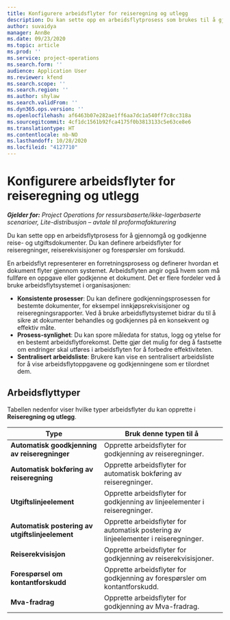 ```yaml
---
title: Konfigurere arbeidsflyter for reiseregning og utlegg
description: Du kan sette opp en arbeidsflytprosess som brukes til å gjennomgå og godkjenne reise- og utgiftsdokumenter.
author: suvaidya
manager: AnnBe
ms.date: 09/23/2020
ms.topic: article
ms.prod: ''
ms.service: project-operations
ms.search.form: ''
audience: Application User
ms.reviewer: kfend
ms.search.scope: ''
ms.search.region: ''
ms.author: shylaw
ms.search.validFrom: ''
ms.dyn365.ops.version: ''
ms.openlocfilehash: af6463b07e282ae1ff6aa7dc1a540ff7c8cc318a
ms.sourcegitcommit: 4cf1dc1561b92fca4175f0b3813133c5e63ce8e6
ms.translationtype: HT
ms.contentlocale: nb-NO
ms.lasthandoff: 10/28/2020
ms.locfileid: "4127710"
---
```

# <a name="set-up-workflows-for-expense-management"></a>Konfigurere arbeidsflyter for reiseregning og utlegg

_**Gjelder for:** Project Operations for ressursbaserte/ikke-lagerbaserte scenarioer, Lite-distribusjon – avtale til proformafakturering_

Du kan sette opp en arbeidsflytprosess for å gjennomgå og godkjenne reise- og utgiftsdokumenter. Du kan definere arbeidsflyter for reiseregninger, reiserekvisisjoner og forespørsler om forskudd.

En arbeidsflyt representerer en forretningsprosess og definerer hvordan et dokument flyter gjennom systemet. Arbeidsflyten angir også hvem som må fullføre en oppgave eller godkjenne et dokument. Det er flere fordeler ved å bruke arbeidsflytsystemet i organisasjonen:

- **Konsistente prosesser**: Du kan definere godkjenningsprosessen for bestemte dokumenter, for eksempel innkjøpsrekvisisjoner og reiseregningsrapporter. Ved å bruke arbeidsflytsystemet bidrar du til å sikre at dokumenter behandles og godkjennes på en konsekvent og effektiv måte.
- **Prosess-synlighet**: Du kan spore måledata for status, logg og ytelse for en bestemt arbeidsflytforekomst. Dette gjør det mulig for deg å fastsette om endringer skal utføres i arbeidsflyten for å forbedre effektiviteten.
- **Sentralisert arbeidsliste**: Brukere kan vise en sentralisert arbeidsliste for å vise arbeidsflytoppgavene og godkjenningene som er tilordnet dem. 

## <a name="workflow-types"></a>Arbeidsflyttyper

Tabellen nedenfor viser hvilke typer arbeidsflyter du kan opprette i **Reiseregning og utlegg**.


|              <strong>Type</strong>              |                   <strong>Bruk denne typen til å</strong>                   |
|-------------------------------------------------|-----------------------------------------------------------------------|
|   <strong>Automatisk goodkjenning av reiseregninger</strong> |            Opprette arbeidsflyter for godkjenning av reiseregninger.             |
|  <strong>Automatisk bokføring av reiseregning</strong>   |        Opprette arbeidsflyter for automatisk bokføring av reiseregninger.        |
|       <strong>Utgiftslinjeelement</strong>        |     Opprette arbeidsflyter for godkjenning av linjeelementer i reiseregninger.      |
| <strong>Automatisk postering av utgiftslinjeelement</strong> | Opprette arbeidsflyter for automatisk postering av linjeelementer i reiseregninger. |
|       <strong>Reiserekvisisjon</strong>       |          Opprette arbeidsflyter for godkjenning av reiserekvisisjoner.           |
|      <strong>Forespørsel om kontantforskudd</strong>      |         Opprette arbeidsflyter for godkjenning av forespørsler om kontantforskudd.          |
|        <strong>Mva-fradrag</strong>        | Opprette arbeidsflyter for godkjenning av Mva-fradrag.  |
